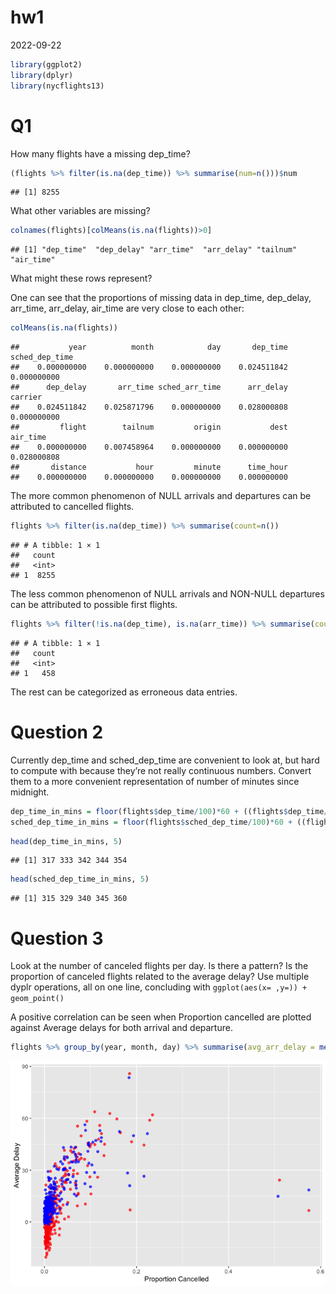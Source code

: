 hw1
================
2022-09-22

``` r
library(ggplot2)
library(dplyr)
library(nycflights13)
```

# Q1

How many flights have a missing dep_time?

``` r
(flights %>% filter(is.na(dep_time)) %>% summarise(num=n()))$num
```

    ## [1] 8255

What other variables are missing?

``` r
colnames(flights)[colMeans(is.na(flights))>0]
```

    ## [1] "dep_time"  "dep_delay" "arr_time"  "arr_delay" "tailnum"   "air_time"

What might these rows represent?

One can see that the proportions of missing data in dep_time, dep_delay,
arr_time, arr_delay, air_time are very close to each other:

``` r
colMeans(is.na(flights))
```

    ##           year          month            day       dep_time sched_dep_time 
    ##    0.000000000    0.000000000    0.000000000    0.024511842    0.000000000 
    ##      dep_delay       arr_time sched_arr_time      arr_delay        carrier 
    ##    0.024511842    0.025871796    0.000000000    0.028000808    0.000000000 
    ##         flight        tailnum         origin           dest       air_time 
    ##    0.000000000    0.007458964    0.000000000    0.000000000    0.028000808 
    ##       distance           hour         minute      time_hour 
    ##    0.000000000    0.000000000    0.000000000    0.000000000

The more common phenomenon of NULL arrivals and departures can be
attributed to cancelled flights.

``` r
flights %>% filter(is.na(dep_time)) %>% summarise(count=n())
```

    ## # A tibble: 1 × 1
    ##   count
    ##   <int>
    ## 1  8255

The less common phenomenon of NULL arrivals and NON-NULL departures can
be attributed to possible first flights.

``` r
flights %>% filter(!is.na(dep_time), is.na(arr_time)) %>% summarise(count=n())
```

    ## # A tibble: 1 × 1
    ##   count
    ##   <int>
    ## 1   458

The rest can be categorized as erroneous data entries.

# Question 2

Currently dep_time and sched_dep_time are convenient to look at, but
hard to compute with because they’re not really continuous numbers.
Convert them to a more convenient representation of number of minutes
since midnight.

``` r
dep_time_in_mins = floor(flights$dep_time/100)*60 + ((flights$dep_time/100) - floor(flights$dep_time/100))*100
sched_dep_time_in_mins = floor(flights$sched_dep_time/100)*60 + ((flights$sched_dep_time/100)-floor(flights$sched_dep_time/100))*100
```

``` r
head(dep_time_in_mins, 5)
```

    ## [1] 317 333 342 344 354

``` r
head(sched_dep_time_in_mins, 5)
```

    ## [1] 315 329 340 345 360

# Question 3

Look at the number of canceled flights per day. Is there a pattern? Is
the proportion of canceled flights related to the average delay? Use
multiple dyplr operations, all on one line, concluding with
`ggplot(aes(x= ,y=)) + geom_point()`

A positive correlation can be seen when Proportion cancelled are plotted
against Average delays for both arrival and departure.

``` r
flights %>% group_by(year, month, day) %>% summarise(avg_arr_delay = mean(arr_delay, na.rm=T), prop_cancelled_arr = mean(is.na(arr_delay)), avg_dep_delay = mean(dep_delay, na.rm=T), prop_cancelled_dep = mean(is.na(dep_delay))) %>% ggplot() + geom_point(aes(x=prop_cancelled_arr ,y=avg_arr_delay), color='red', alpha=0.7) + geom_point(aes(x=prop_cancelled_dep ,y=avg_dep_delay), color='blue', alpha=0.7) + xlab('Proportion Cancelled') + ylab('Average Delay')
```

![](README_files/figure-gfm/unnamed-chunk-9-1.png)<!-- -->
